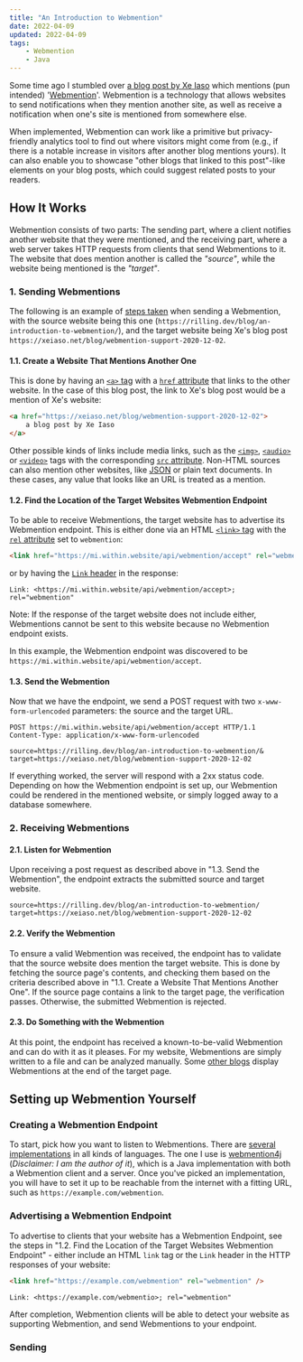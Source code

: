 ```yaml
---
title: "An Introduction to Webmention"
date: 2022-04-09
updated: 2022-04-09
tags:
    - Webmention
    - Java
---
```


Some time ago I stumbled over [a blog post by Xe Iaso](https://xeiaso.net/blog/webmention-support-2020-12-02) which mentions (pun intended) '[Webmention](https://www.w3.org/TR/webmention/)'. Webmention is a technology that allows websites to send notifications when they mention another site, as well as receive a notification when one's site is mentioned from somewhere else.

When implemented, Webmention can work like a primitive but privacy-friendly analytics tool to find out where visitors might come from (e.g., if there is a notable increase in visitors after another blog mentions yours).
It can also enable you to showcase "other blogs that linked to this post"-like elements on your blog posts, which could suggest related posts to your readers.

<!-- more -->

## How It Works

Webmention consists of two parts: The sending part, where a client notifies another website that they were mentioned, and the receiving part, where a web server takes HTTP requests from clients that send Webmentions to it. The website that does mention another is called the _"source"_, while the website being mentioned is the _"target"_.

### 1. Sending Webmentions

The following is an example of [steps taken](https://www.w3.org/TR/webmention/#webmention-protocol) when sending a Webmention, with the source website being this one (`https://rilling.dev/blog/an-introduction-to-webmention/`), and the target website being Xe's blog post `https://xeiaso.net/blog/webmention-support-2020-12-02`.

#### 1.1. Create a Website That Mentions Another One

This is done by having an [`<a>` tag](https://developer.mozilla.org/en-US/docs/Web/HTML/Element/a) with a [`href` attribute](https://developer.mozilla.org/en-US/docs/Web/HTML/Element/a#attr-href) that links to the other website. In the case of this blog post, the link to Xe's blog post would be a mention of Xe's website:

```html
<a href="https://xeiaso.net/blog/webmention-support-2020-12-02">
	a blog post by Xe Iaso
</a>
```

Other possible kinds of links include media links, such as the [`<img>`](https://developer.mozilla.org/en-US/docs/Web/HTML/Element/img), [`<audio>`](https://developer.mozilla.org/en-US/docs/Web/HTML/Element/audio) or [`<video>`](https://developer.mozilla.org/en-US/docs/Web/HTML/Element/video) tags with the corresponding [`src` attribute](https://developer.mozilla.org/en-US/docs/Web/HTML/Element/img#attr-src). Non-HTML sources can also mention other websites, like [JSON](https://www.json.org/json-en.html) or plain text documents. In these cases, any value that looks like an URL is treated as a mention.

#### 1.2. Find the Location of the Target Websites Webmention Endpoint

To be able to receive Webmentions, the target website has to advertise its Webmention endpoint. This is either done via an HTML [`<link>` tag](https://developer.mozilla.org/en-US/docs/Web/HTML/Element/link) with the [`rel` attribute](https://developer.mozilla.org/en-US/docs/Web/HTML/Element/link#rel) set to `webmention`:

```html
<link href="https://mi.within.website/api/webmention/accept" rel="webmention" />
```

or by having the [`Link` header](https://developer.mozilla.org/en-US/docs/Web/HTTP/Headers/Link) in the response:

```http
Link: <https://mi.within.website/api/webmention/accept>; rel="webmention"
```

Note: If the response of the target website does not include either, Webmentions cannot be sent to this website because no Webmention endpoint exists.

In this example, the Webmention endpoint was discovered to be `https://mi.within.website/api/webmention/accept`.

#### 1.3. Send the Webmention

Now that we have the endpoint, we send a POST request with two `x-www-form-urlencoded` parameters: the source and the target URL.

```http
POST https://mi.within.website/api/webmention/accept HTTP/1.1
Content-Type: application/x-www-form-urlencoded

source=https://rilling.dev/blog/an-introduction-to-webmention/&
target=https://xeiaso.net/blog/webmention-support-2020-12-02
```

If everything worked, the server will respond with a 2xx status code.
Depending on how the Webmention endpoint is set up, our Webmention could be rendered in the mentioned website, or simply logged away to a database somewhere.

### 2. Receiving Webmentions

#### 2.1. Listen for Webmention

Upon receiving a post request as described above in "1.3. Send the Webmention", the endpoint extracts the submitted source and target website.

```
source=https://rilling.dev/blog/an-introduction-to-webmention/
target=https://xeiaso.net/blog/webmention-support-2020-12-02
```

#### 2.2. Verify the Webmention

To ensure a valid Webmention was received, the endpoint has to validate that the source website does mention the target website. This is done by fetching the source page's contents, and checking them based on the criteria described above in "1.1. Create a Website That Mentions Another One".
If the source page contains a link to the target page, the verification passes. Otherwise, the submitted Webmention is rejected.

#### 2.3. Do Something with the Webmention

At this point, the endpoint has received a known-to-be-valid Webmention and can do with it as it pleases. For my website, Webmentions are simply written to a file and can be analyzed manually. Some [other blogs](https://xeiaso.net/blog/webmention-support-2020-12-02) display Webmentions at the end of the target page.

## Setting up Webmention Yourself

### Creating a Webmention Endpoint

To start, pick how you want to listen to Webmentions. There are [several implementations](https://webmention.net/implementations/) in all kinds of languages. The one I use is [webmention4j](https://github.com/FelixRilling/webmention4j) (_Disclaimer: I am the author of it_), which is a Java implementation with both a Webmention client and a server.
Once you've picked an implementation, you will have to set it up to be reachable from the internet with a fitting URL, such as `https://example.com/webmention`.

### Advertising a Webmention Endpoint

To advertise to clients that your website has a Webmention Endpoint, see the steps in "1.2. Find the Location of the Target Websites Webmention Endpoint" - either include an HTML `link` tag or the `Link` header in the HTTP responses of your website:

```html
<link href="https://example.com/webmention" rel="webmention" />
```

```http
Link: <https://example.com/webmentio>; rel="webmention"
```

After completion, Webmention clients will be able to detect your website as supporting Webmention, and send Webmentions to your endpoint.

### Sending
